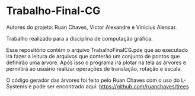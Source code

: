 # Trabalho-Final-CG

Autores do projeto: Ruan Chaves, Victor Alexandre e Vinicius Alencar.

Trabalho realizado para a disciplina de computação gráfica. 

Esse repositório contém o arquivo TrabalhoFinalCG.pde que ao executado irá fazer a leitura de arquivos que conterão um conjunto de pontos que definirão uma árvore. Após isso o programa irá plotar na tela as árvores e permitirá ao usuário realizar operações de translação, rotação e escala.

O código gerador das árvores foi feito pelo Ruan Chaves com o uso do L-Systems e pode ser encontrado aqui: https://github.com/ruanchaves/trees

